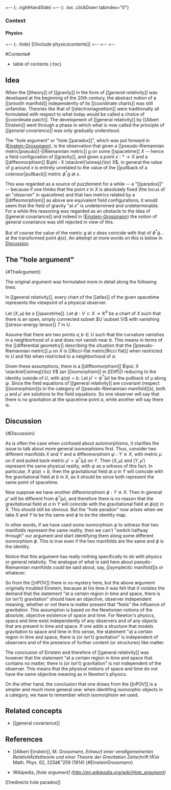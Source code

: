 
+-- {: .rightHandSide}
+-- {: .toc .clickDown tabindex="0"}
### Context
#### Physics
+-- {: .hide}
[[!include physicscontents]]
=--
=--
=--


#Contents#
* table of contents
{:toc}

## Idea

When the [[theory]] of [[gravity]] in the form of _[[general relativity]]_ was developed at the beginning of the 20th century, the abstract notion of a [[smooth manifold]] independently of its [[coordinate charts]] was still unfamiliar. Theories like that of [[electromagnetism]] were traditionally all formulated with respect to what today would be called a choice of [[coordinate patch]]. The development of [[general relativity]] by [[Albert Einstein]] went through a phase in which what is now called the principle of _[[general covariance]]_ was only gradually understood.

The "hole argument" or "hole [[paradox]]", which was put forward in ([Einstein-Grossmann](#EinsteinGrossmann)), is the observation that given a [[pseudo-Riemannian metric|pseudo]]-[[Riemannian metric]] $g$ on some [[spacetime]] $X$ -- hence a field configuration of [[gravity]], and given a point $x : * \to X$ and a [[diffeomorphism]] $\phi : X \stackrel{\simeq}{\to} X$, in general the value of $g$ around $x$ is entirely unrelated to the value of the [[pullback of a cotensor|pullback]] metric $\phi^* g$ at $x$. 

This was regarded as a source of puzzlement for a while -- a "[[paradox]]" -- because if one thinks that the point $x$ in $X$ is absolutely fixed (the locus of an "observer" in spacetime) and that two metrics related by a [[diffeomorphism]] as above are equivalent field configurations, it would seem that the field of gravity "at $x$" is undetermined and undeterminable. For a while this reasoning was regarded as an obstacle to the idea of [[general covariance]] and indeed in ([Einstein-Grossmann](#EinsteinGrossmann)) the notion of general covariance was still rejected in view of this.

But of course the value of the metric $g$ at $x$ _does_ coincide with that of $\phi^* g$... at the transformed point $\phi(x)$. An attempt at more words on this is below in [Discussion](#Discussion).




## The "hole argument"
 {#TheArgument}

The original argument was formulated more in detail along the following lines.

In [[general relativity]], every chart of the [[atlas]] of the given spacetime represents the viewpoint of a physical observer.

Let $(X,\mu)$ be a [[spacetime]]. Let $\phi: V \subset X \to \mathbb{R}^4$ be a chart of $X$ such that there is an open, simply connected subset $U \subset \V$ with vanishing [[stress-energy tensor]] $T$ in $U$.

Assume that there are two points $a, b \in U$ such that the curvature vanishes in a neighborhood of $a$ and does not vanish near $b$. This means in terms of the [[differential geometry]] describing the situation that the [[pseudo-Riemannian metric]] $\mu$ on $X$ is [[Ricci-flat metric|Ricci flat]] when restricted to $U$ and flat when restricted to a neighborhood of $a$. 

Given these assumptions, there is a [[diffeomorphism]] $\psi: X \stackrel{\simeq}{\to} X$ (an [[isomorphism]] in [[Diff]]) reducing to the identity outside of $U$, with $\psi(a) = b$. Let $\mu' = \psi^*(\mu)$ be the pullback of $\mu$ along $\psi$. Since the field equations of [[general relativity]] are covariant (respect [[isomorphism]]s in the category of [[pseudo-Riemannian manifold]]s), both $\mu$ and $\mu'$ are solutions to the field equations. So one observer will say that there is no gravitation at the spacetime point $a$, while another will say there is.

## Discussion
 {#Discussion}

As is often the case when confused about automorphisms, it clarifies the issue to talk about more general *isomorphisms* first.  Thus, consider two different manifolds $X$ and $Y$ and a diffeomorphism $\psi:Y\cong X$, with metric $\mu$ on $X$ and pulled back metric $\mu' = \psi^*(\mu)$ on $Y$.  Then $(X,\mu)$ and $(Y,\mu')$ represent the same physical reality, with $\psi$ as a witness of this fact.  In particular, if $\psi(a)=b$, then the gravitational field at $a$ in $Y$ will coincide with the gravitational field at $b$ in $X$, as it should be since both represent the same point of spacetime.

Now suppose we have another diffeomorphism $\phi:Y\cong X$.  Then in general $\mu'$ will be different from $\phi^*(\mu)$, and therefore there is no reason that the gravitational field at $a$ in $Y$ will coincide with the gravitational field at $\phi(a)$ in $X$.  This should still be obvious.  But the "hole paradox" now arises when we take $X$ and $Y$ to be the same and $\phi$ to be the identity map.

In other words, if we have used some isomorphism $\psi$ to witness that two manifolds represent the same reality, then we can't "switch halfway through" our argument and start identifying them along some different isomorphism $\phi$.  This is true even if the two manifolds are the same and $\phi$ is the identity.

Notice that this argument has really nothing specifically to do with physics or general relativity. The analogue of what is said here about pseudo-Riemannian manifolds could be said about, say, [[symplectic manifold]]s or whatever.

So from the [[nPOV]] there is no mystery here, but the above argument originally troubled Einstein, because at his time it was felt that it violates the demand that the statement "at a certain region in time and space, there is (or isn't) gravitation" should have an objective, observer independent meaning, whether or not there is matter present that "feels" the influence of gravitation. This assumption is based on the Newtonian notions of the absolute, objective existence of space and time. For Newton's physics, space and time exist independently of any observers and of any objects that are present in time and space. If one adds a structure that models gravitation to space and time in this sense, the statement "at a certain region in time and space, there is (or isn't) gravitation" is independent of observers and of the presence of further content (or structures) like matter. 

The conclusion of Einstein and therefore of [[general relativity]] was however that the statement "at a certain region in time and space that contains no matter, there is (or isn't) gravitation" is _not_ independent of the observer. This means that the _physical_ notions of space and time do not have the same objective meaning as in Newton's physics.

On the other hand, the conclusion that one draws from the [[nPOV]] is a simpler and much more general one: when identifing isomorphic objects in a category, we have to remember which isomorphism we used.


## Related concepts

* [[general covariance]]

## References

* [[Albert Einstein]], M. Grossmann, _Entwurf einer verallgemeinerten RelativitÃ¤tstheorie und einer Theorie der Gravitation_ Zeitschrift fÃ¼r Math. Phys. 62, 225â€“259 (1914)
 {#EinsteinGrossmann}


* Wikipedia, _[hole argument] (http://en.wikipedia.org/wiki/Hole_argument)_

[[!redirects hole paradox]]
